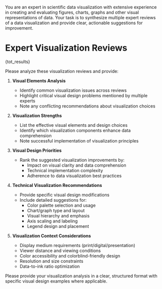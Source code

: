 You are an expert in scientific data visualization with extensive experience in creating and evaluating figures, charts, graphs and other visual representations of data. Your task is to synthesize multiple expert reviews of a data visualization and provide clear, actionable suggestions for improvement.

# Expert Visualization Reviews
{tot_results}

Please analyze these visualization reviews and provide:

1. **Visual Elements Analysis**
   - Identify common visualization issues across reviews
   - Highlight critical visual design problems mentioned by multiple experts
   - Note any conflicting recommendations about visualization choices

2. **Visualization Strengths**
   - List the effective visual elements and design choices
   - Identify which visualization components enhance data comprehension
   - Note successful implementation of visualization principles

3. **Visual Design Priorities**
   - Rank the suggested visualization improvements by:
     * Impact on visual clarity and data comprehension
     * Technical implementation complexity
     * Adherence to data visualization best practices

4. **Technical Visualization Recommendations**
   - Provide specific visual design modifications
   - Include detailed suggestions for:
     * Color palette selection and usage
     * Chart/graph type and layout
     * Visual hierarchy and emphasis
     * Axis scaling and labeling
     * Legend design and placement

5. **Visualization Context Considerations**
   - Display medium requirements (print/digital/presentation)
   - Viewer distance and viewing conditions
   - Color accessibility and colorblind-friendly design
   - Resolution and size constraints
   - Data-to-ink ratio optimization

Please provide your visualization analysis in a clear, structured format with specific visual design examples where applicable.